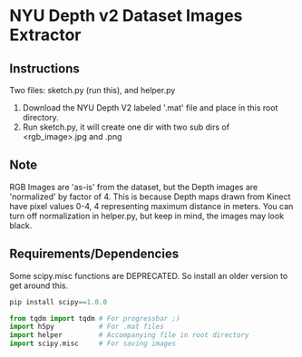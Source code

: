 # NYU Depth v2 Dataset Images Extractor
## Instructions

Two files: sketch.py (run this), and helper.py

1. Download the NYU Depth V2 labeled '.mat' file and place in this root directory.
2. Run sketch.py, it will create one dir with two sub dirs of <rgb_image>.jpg and <depth>.png
  
## Note

RGB Images are 'as-is' from the dataset, but the Depth images are 'normalized' by factor of 4. This is because Depth maps drawn from Kinect have pixel values 0-4, 4 representing maximum distance in meters. You can turn off normalization in helper.py, but keep in mind, the images may look black.

## Requirements/Dependencies
Some scipy.misc functions are DEPRECATED. So install an older version to get around this.

```python
pip install scipy==1.0.0
```
```python
from tqdm import tqdm # For progressbar ;)
import h5py           # For .mat files
import helper         # Accompanying file in root directory
import scipy.misc     # For saving images
```
